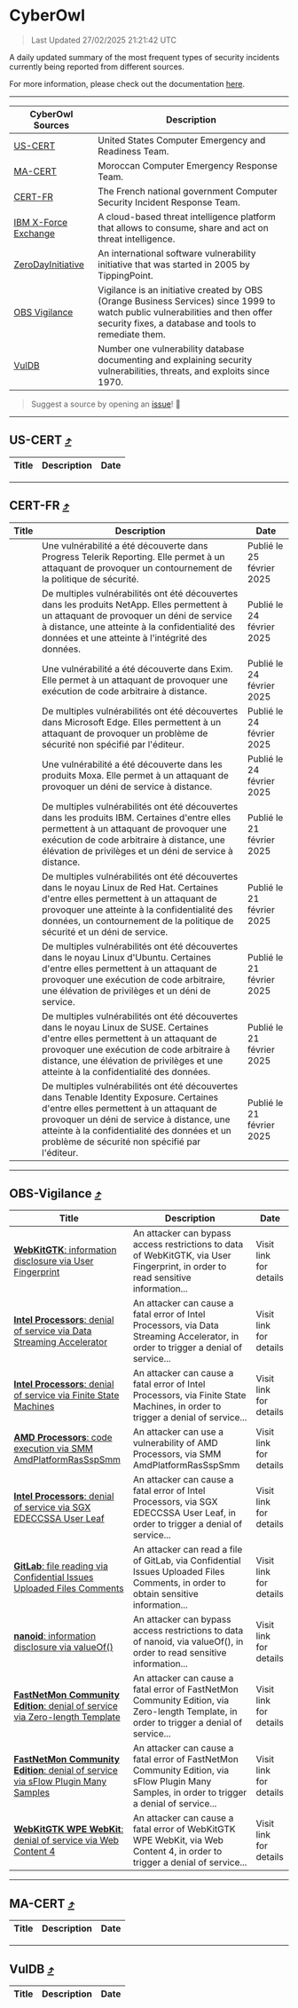 
 <div id='top'></div>

# CyberOwl

 > Last Updated 27/02/2025 21:21:42 UTC
 
 A daily updated summary of the most frequent types of security incidents currently being reported from different sources.
 
 For more information, please check out the documentation [here](./docs/README.md).
 
 ---
 |CyberOwl Sources|Description|
 |---|---|
 |[US-CERT](#us-cert-arrow_heading_up)|United States Computer Emergency and Readiness Team.|
 |[MA-CERT](#ma-cert-arrow_heading_up)|Moroccan Computer Emergency Response Team.|
 |[CERT-FR](#cert-fr-arrow_heading_up)|The French national government Computer Security Incident Response Team.|
 |[IBM X-Force Exchange](#ibmcloud-arrow_heading_up)|A cloud-based threat intelligence platform that allows to consume, share and act on threat intelligence.|
 |[ZeroDayInitiative](#zerodayinitiative-arrow_heading_up)|An international software vulnerability initiative that was started in 2005 by TippingPoint.|
 |[OBS Vigilance](#obs-vigilance-arrow_heading_up)|Vigilance is an initiative created by OBS (Orange Business Services) since 1999 to watch public vulnerabilities and then offer security fixes, a database and tools to remediate them.|
 |[VulDB](#vuldb-arrow_heading_up)|Number one vulnerability database documenting and explaining security vulnerabilities, threats, and exploits since 1970.|
 
 > Suggest a source by opening an [issue](https://github.com/karimhabush/cyberowl/issues)! :raised_hands:
 ---

## US-CERT [:arrow_heading_up:](#cyberowl)

 |Title|Description|Date|
 |---|---|---|
 
 ---

## CERT-FR [:arrow_heading_up:](#cyberowl)

 |Title|Description|Date|
 |---|---|---|
 |[](https://www.cert.ssi.gouv.fr/avis/CERTFR-2025-AVI-0159/)|Une vulnérabilité a été découverte dans Progress Telerik Reporting. Elle permet à un attaquant de provoquer un contournement de la politique de sécurité.|Publié le 25 février 2025|
 |[](https://www.cert.ssi.gouv.fr/avis/CERTFR-2025-AVI-0158/)|De multiples vulnérabilités ont été découvertes dans les produits NetApp. Elles permettent à un attaquant de provoquer un déni de service à distance, une atteinte à la confidentialité des données et une atteinte à l'intégrité des données.|Publié le 24 février 2025|
 |[](https://www.cert.ssi.gouv.fr/avis/CERTFR-2025-AVI-0157/)|Une vulnérabilité a été découverte dans Exim. Elle permet à un attaquant de provoquer une exécution de code arbitraire à distance.|Publié le 24 février 2025|
 |[](https://www.cert.ssi.gouv.fr/avis/CERTFR-2025-AVI-0156/)|De multiples vulnérabilités ont été découvertes dans Microsoft Edge. Elles permettent à un attaquant de provoquer un problème de sécurité non spécifié par l'éditeur.|Publié le 24 février 2025|
 |[](https://www.cert.ssi.gouv.fr/avis/CERTFR-2025-AVI-0155/)|Une vulnérabilité a été découverte dans les produits Moxa. Elle permet à un attaquant de provoquer un déni de service à distance.|Publié le 24 février 2025|
 |[](https://www.cert.ssi.gouv.fr/avis/CERTFR-2025-AVI-0154/)|De multiples vulnérabilités ont été découvertes dans les produits IBM. Certaines d'entre elles permettent à un attaquant de provoquer une exécution de code arbitraire à distance, une élévation de privilèges et un déni de service à distance.|Publié le 21 février 2025|
 |[](https://www.cert.ssi.gouv.fr/avis/CERTFR-2025-AVI-0153/)|De multiples vulnérabilités ont été découvertes dans le noyau Linux de Red Hat. Certaines d'entre elles permettent à un attaquant de provoquer une atteinte à la confidentialité des données, un contournement de la politique de sécurité et un déni de service.|Publié le 21 février 2025|
 |[](https://www.cert.ssi.gouv.fr/avis/CERTFR-2025-AVI-0152/)|De multiples vulnérabilités ont été découvertes dans le noyau Linux d'Ubuntu. Certaines d'entre elles permettent à un attaquant de provoquer une exécution de code arbitraire, une élévation de privilèges et un déni de service.|Publié le 21 février 2025|
 |[](https://www.cert.ssi.gouv.fr/avis/CERTFR-2025-AVI-0151/)|De multiples vulnérabilités ont été découvertes dans le noyau Linux de SUSE. Certaines d'entre elles permettent à un attaquant de provoquer une exécution de code arbitraire à distance, une élévation de privilèges et une atteinte à la confidentialité des données.|Publié le 21 février 2025|
 |[](https://www.cert.ssi.gouv.fr/avis/CERTFR-2025-AVI-0150/)|De multiples vulnérabilités ont été découvertes dans Tenable Identity Exposure. Certaines d'entre elles permettent à un attaquant de provoquer un déni de service à distance, une atteinte à la confidentialité des données et un problème de sécurité non spécifié par l'éditeur.|Publié le 21 février 2025|
 
 ---

## OBS-Vigilance [:arrow_heading_up:](#cyberowl)

 |Title|Description|Date|
 |---|---|---|
 |[<a href="https://vigilance.fr/vulnerability/WebKitGTK-information-disclosure-via-User-Fingerprint-46381" class="noirorange"><b>WebKitGTK</b>: information disclosure via User Fingerprint</a>](https://vigilance.fr/vulnerability/WebKitGTK-information-disclosure-via-User-Fingerprint-46381)|An attacker can bypass access restrictions to data of WebKitGTK, via User Fingerprint, in order to read sensitive information...|Visit link for details|
 |[<a href="https://vigilance.fr/vulnerability/Intel-Processors-denial-of-service-via-Data-Streaming-Accelerator-46364" class="noirorange"><b>Intel Processors</b>: denial of service via Data Streaming Accelerator</a>](https://vigilance.fr/vulnerability/Intel-Processors-denial-of-service-via-Data-Streaming-Accelerator-46364)|An attacker can cause a fatal error of Intel Processors, via Data Streaming Accelerator, in order to trigger a denial of service...|Visit link for details|
 |[<a href="https://vigilance.fr/vulnerability/Intel-Processors-denial-of-service-via-Finite-State-Machines-46363" class="noirorange"><b>Intel Processors</b>: denial of service via Finite State Machines</a>](https://vigilance.fr/vulnerability/Intel-Processors-denial-of-service-via-Finite-State-Machines-46363)|An attacker can cause a fatal error of Intel Processors, via Finite State Machines, in order to trigger a denial of service...|Visit link for details|
 |[<a href="https://vigilance.fr/vulnerability/AMD-Processors-code-execution-via-SMM-AmdPlatformRasSspSmm-46362" class="noirorange"><b>AMD Processors</b>: code execution via SMM AmdPlatformRasSspSmm</a>](https://vigilance.fr/vulnerability/AMD-Processors-code-execution-via-SMM-AmdPlatformRasSspSmm-46362)|An attacker can use a vulnerability of AMD Processors, via SMM AmdPlatformRasSspSmm|Visit link for details|
 |[<a href="https://vigilance.fr/vulnerability/Intel-Processors-denial-of-service-via-SGX-EDECCSSA-User-Leaf-46357" class="noirorange"><b>Intel Processors</b>: denial of service via SGX EDECCSSA User Leaf</a>](https://vigilance.fr/vulnerability/Intel-Processors-denial-of-service-via-SGX-EDECCSSA-User-Leaf-46357)|An attacker can cause a fatal error of Intel Processors, via SGX EDECCSSA User Leaf, in order to trigger a denial of service...|Visit link for details|
 |[<a href="https://vigilance.fr/vulnerability/GitLab-file-reading-via-Confidential-Issues-Uploaded-Files-Comments-45984" class="noirorange"><b>GitLab</b>: file reading via Confidential Issues Uploaded Files Comments</a>](https://vigilance.fr/vulnerability/GitLab-file-reading-via-Confidential-Issues-Uploaded-Files-Comments-45984)|An attacker can read a file of GitLab, via Confidential Issues Uploaded Files Comments, in order to obtain sensitive information...|Visit link for details|
 |[<a href="https://vigilance.fr/vulnerability/nanoid-information-disclosure-via-valueOf-45983" class="noirorange"><b>nanoid</b>: information disclosure via valueOf()</a>](https://vigilance.fr/vulnerability/nanoid-information-disclosure-via-valueOf-45983)|An attacker can bypass access restrictions to data of nanoid, via valueOf(), in order to read sensitive information...|Visit link for details|
 |[<a href="https://vigilance.fr/vulnerability/FastNetMon-Community-Edition-denial-of-service-via-Zero-length-Template-45982" class="noirorange"><b>FastNetMon Community Edition</b>: denial of service via Zero-length Template</a>](https://vigilance.fr/vulnerability/FastNetMon-Community-Edition-denial-of-service-via-Zero-length-Template-45982)|An attacker can cause a fatal error of FastNetMon Community Edition, via Zero-length Template, in order to trigger a denial of service...|Visit link for details|
 |[<a href="https://vigilance.fr/vulnerability/FastNetMon-Community-Edition-denial-of-service-via-sFlow-Plugin-Many-Samples-45981" class="noirorange"><b>FastNetMon Community Edition</b>: denial of service via sFlow Plugin Many Samples</a>](https://vigilance.fr/vulnerability/FastNetMon-Community-Edition-denial-of-service-via-sFlow-Plugin-Many-Samples-45981)|An attacker can cause a fatal error of FastNetMon Community Edition, via sFlow Plugin Many Samples, in order to trigger a denial of service...|Visit link for details|
 |[<a href="https://vigilance.fr/vulnerability/WebKitGTK-WPE-WebKit-denial-of-service-via-Web-Content-4-45979" class="noirorange"><b>WebKitGTK  WPE WebKit</b>: denial of service via Web Content 4</a>](https://vigilance.fr/vulnerability/WebKitGTK-WPE-WebKit-denial-of-service-via-Web-Content-4-45979)|An attacker can cause a fatal error of WebKitGTK  WPE WebKit, via Web Content 4, in order to trigger a denial of service...|Visit link for details|
 
 ---

## MA-CERT [:arrow_heading_up:](#cyberowl)

 |Title|Description|Date|
 |---|---|---|
 
 ---

## VulDB [:arrow_heading_up:](#cyberowl)

 |Title|Description|Date|
 |---|---|---|
 